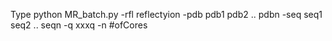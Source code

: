 Type python MR_batch.py -rfl reflectyion -pdb pdb1 pdb2 .. pdbn -seq seq1 seq2 .. seqn -q xxxq -n #ofCores
